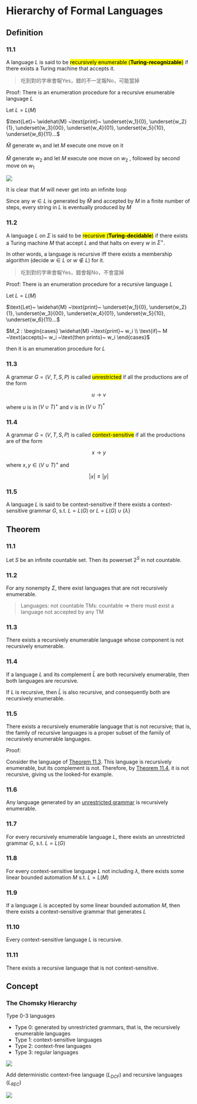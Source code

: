 # Hierarchy of Formal Languages

## Definition

### 11.1

A language $L$ is said to be <mark>recursively enumerable (**Turing-recognizable**)</mark> if there exists a Turing machine that accepts it.

> 吃到對的字串會報Yes，錯的不一定報No，可能當掉

Proof: There is an enumeration procedure for a recursive enumerable language $L$

$\text{Let}~ L = L(M)$

$\text{Let}~ \widehat{M} ~\text{print}~ \underset{w_1}{0}, \underset{w_2}{1}, \underset{w_3}{00}, \underset{w_4}{01}, \underset{w_5}{10}, \underset{w_6}{11}...$

$\widehat{M} ~\text{generate}~ w_1 ~\text{and let}~ M ~\text{execute one move on it}~$

$\widehat{M} ~\text{generate}~ w_2 ~\text{and let}~ M ~\text{execute one move on}~ w_2 ~\text{, followed by second move on}~ w_1$

![](2019-06-08-15-13-32.png)

$\text{It is clear that}~ M ~\text{will never get into an infinite loop}$

$\text{Since any}~ w \in L ~\text{is generated by}~ \widehat{M} ~\text{and accepted by}~ M ~\text{in a finite number of steps, every string in}~ L ~\text{is eventually produced by}~ M$

### 11.2

A language $L$ on $\Sigma$ is said to be <mark>recursive (**Turing-decidable**)</mark> if there exists a Turing machine $M$ that accept $L$ and that halts on every $w$ in $\Sigma^+$.

In other words, a language is recursive iff there exists a membership algorithm (decide $w \in L$ or $w \notin L$) for it.

> 吃到對的字串會報Yes，錯會報No，不會當掉

Proof: There is an enumeration procedure for a recursive language $L$

$\text{Let}~ L = L(M)$

$\text{Let}~ \widehat{M} ~\text{print}~ \underset{w_1}{0}, \underset{w_2}{1}, \underset{w_3}{00}, \underset{w_4}{01}, \underset{w_5}{10}, \underset{w_6}{11}...$

$M_2 : \begin{cases} \widehat{M} ~\text{print}~ w_i \\ \text{if}~ M ~\text{accepts}~ w_i ~\text{then prints}~ w_i \end{cases}$

$\text{then it is an enumeration procedure for}~ L$

### 11.3

A grammar $G = (V, T, S, P)$ is called <mark>unrestricted</mark> if all the productions are of the form

$$ u \to v $$

where $u$ is in $(V \cup T)^+$ and $v$ is in $(V \cup T)^*$

### 11.4

A grammar $G = (V, T, S, P)$ is called <mark>context-sensitive</mark> if all the productions are of the form

$$ x \to y $$

where $x, y \in (V \cup T)^+$ and

$$ |x| \leq |y| $$

### 11.5

A language $L$ is said to be context-sensitive if there exists a context-sensitive grammar $G$, s.t. $L = L(G)$ or $L = L(G) \cup \{ \lambda \}$

## Theorem

### 11.1

Let $S$ be an infinite countable set. Then its powerset $2^S$ in not countable.

### 11.2

For any nonempty $\Sigma$, there exist languages that are not recursively enumerable.

> Languages: not countable
> TMs: countable
> $\Rightarrow$ there must exist a language not accepted by any TM

### 11.3

There exists a recursively enumerable language whose component is not recursively enumerable.

### 11.4

If a language $L$ and its complement $\bar{L}$ are both recursively enumerable, then both languages are recursive.

If $L$ is recursive, then $\bar{L}$ is also recursive, and consequently both are recursively enumerable.

### 11.5

There exists a recursively enumerable language that is not recursive; that is, the family of recursive languages is a proper subset of the family of recursively enumerable languages.

Proof:

Consider the language of [Theorem 11.3](#11-3-v2). This language is recursively enumerable, but its complement is not. Therefore, by [Theorem 11.4](#11-4-v2), it is not recursive, giving us the looked-for example.

### 11.6

Any language generated by an [unrestricted grammar](#11-3) is recursively enumerable.

### 11.7

For every recursively enumerable language $L$, there exists an unrestricted grammar $G$, s.t. $L = L(G)$

### 11.8

For every context-sensitive language $L$ not including $\lambda$, there exists some linear bounded automation $M$ s.t. $L = L(M)$

### 11.9

If a language $L$ is accepted by some linear bounded automation $M$, then there exists a context-sensitive grammar that generates $L$

### 11.10

Every context-sensitive language $L$ is recursive.

### 11.11

There exists a recursive language that is not context-sensitive.

## Concept

### The Chomsky Hierarchy

Type 0-3 languages

* Type 0: generated by unrestricted grammars, that is, the recursively enumerable languages
* Type 1: context-sensitive languages
* Type 2: context-free languages
* Type 3: regular languages

![](2019-06-08-16-25-17.png)

Add deterministic context-free language ($L_{DCF}$) and recursive languages ($L_{REC}$)

![](2019-06-08-16-27-00.png)